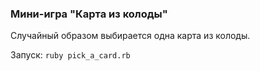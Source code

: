 ### Мини-игра "Карта из колоды"

Случайный образом выбирается одна карта из колоды.

Запуск: `ruby pick_a_card.rb`
